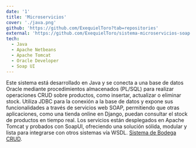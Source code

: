 ```yaml
---
date: '1'
title: 'Microservicios'
cover: './java.png'
github: 'https://github.com/ExequielToro?tab=repositories'
external: 'https://github.com/ExequielToro/sistema-microservicios-soap'
tech:
  - Java
  - Apache Netbeans
  - Apache Tomcat
  - Oracle Developer
  - Soap UI
---
```


Este sistema está desarrollado en Java y se conecta a una base de datos Oracle mediante procedimientos almacenados (PL/SQL) para realizar operaciones CRUD sobre productos, como insertar, actualizar o eliminar stock. Utiliza JDBC para la conexión a la base de datos y expone sus funcionalidades a través de servicios web SOAP, permitiendo que otras aplicaciones, como una tienda online en Django, puedan consultar el stock de productos en tiempo real. Los servicios están desplegados en Apache Tomcat y probados con SoapUI, ofreciendo una solución sólida, modular y lista para integrarse con otros sistemas vía WSDL. [Sistema de Bodega CRUD](https://github.com/ExequielToro/sistema-microservicios-soap).
